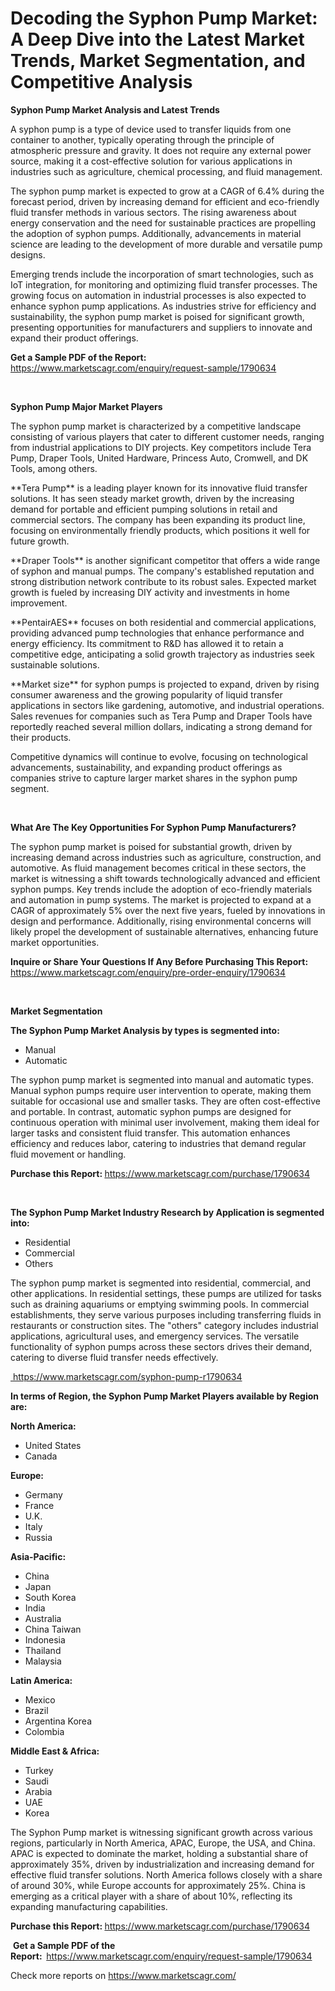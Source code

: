 <p><h1>Decoding the Syphon Pump Market: A Deep Dive into the Latest Market Trends, Market Segmentation, and Competitive Analysis</h1></p><p><strong>Syphon Pump Market Analysis and Latest Trends</strong></p>
<p><p>A syphon pump is a type of device used to transfer liquids from one container to another, typically operating through the principle of atmospheric pressure and gravity. It does not require any external power source, making it a cost-effective solution for various applications in industries such as agriculture, chemical processing, and fluid management.</p><p>The syphon pump market is expected to grow at a CAGR of 6.4% during the forecast period, driven by increasing demand for efficient and eco-friendly fluid transfer methods in various sectors. The rising awareness about energy conservation and the need for sustainable practices are propelling the adoption of syphon pumps. Additionally, advancements in material science are leading to the development of more durable and versatile pump designs.</p><p>Emerging trends include the incorporation of smart technologies, such as IoT integration, for monitoring and optimizing fluid transfer processes. The growing focus on automation in industrial processes is also expected to enhance syphon pump applications. As industries strive for efficiency and sustainability, the syphon pump market is poised for significant growth, presenting opportunities for manufacturers and suppliers to innovate and expand their product offerings.</p></p>
<p><strong>Get a Sample PDF of the Report:&nbsp;</strong> <a href="https://www.marketscagr.com/enquiry/request-sample/1790634?utm_campaign=2941&utm_medium=2&utm_source=Github&utm_content=ia&utm_term=04042025&utm_id=syphon-pump">https://www.marketscagr.com/enquiry/request-sample/1790634</a></p>
<p>&nbsp;</p>
<p><strong>Syphon Pump Major Market Players</strong></p>
<p><p>The syphon pump market is characterized by a competitive landscape consisting of various players that cater to different customer needs, ranging from industrial applications to DIY projects. Key competitors include Tera Pump, Draper Tools, United Hardware, Princess Auto, Cromwell, and DK Tools, among others.</p><p>**Tera Pump** is a leading player known for its innovative fluid transfer solutions. It has seen steady market growth, driven by the increasing demand for portable and efficient pumping solutions in retail and commercial sectors. The company has been expanding its product line, focusing on environmentally friendly products, which positions it well for future growth.</p><p>**Draper Tools** is another significant competitor that offers a wide range of syphon and manual pumps. The company's established reputation and strong distribution network contribute to its robust sales. Expected market growth is fueled by increasing DIY activity and investments in home improvement.</p><p>**PentairAES** focuses on both residential and commercial applications, providing advanced pump technologies that enhance performance and energy efficiency. Its commitment to R&D has allowed it to retain a competitive edge, anticipating a solid growth trajectory as industries seek sustainable solutions.</p><p>**Market size** for syphon pumps is projected to expand, driven by rising consumer awareness and the growing popularity of liquid transfer applications in sectors like gardening, automotive, and industrial operations. Sales revenues for companies such as Tera Pump and Draper Tools have reportedly reached several million dollars, indicating a strong demand for their products.</p><p>Competitive dynamics will continue to evolve, focusing on technological advancements, sustainability, and expanding product offerings as companies strive to capture larger market shares in the syphon pump segment.</p></p>
<p>&nbsp;</p>
<p><strong>What Are The Key Opportunities For Syphon Pump Manufacturers?</strong></p>
<p><p>The syphon pump market is poised for substantial growth, driven by increasing demand across industries such as agriculture, construction, and automotive. As fluid management becomes critical in these sectors, the market is witnessing a shift towards technologically advanced and efficient syphon pumps. Key trends include the adoption of eco-friendly materials and automation in pump systems. The market is projected to expand at a CAGR of approximately 5% over the next five years, fueled by innovations in design and performance. Additionally, rising environmental concerns will likely propel the development of sustainable alternatives, enhancing future market opportunities.</p></p>
<p><strong>Inquire or Share Your Questions If Any Before Purchasing This Report:</strong> <a href="https://www.marketscagr.com/enquiry/pre-order-enquiry/1790634?utm_campaign=2941&utm_medium=2&utm_source=Github&utm_content=ia&utm_term=04042025&utm_id=syphon-pump">https://www.marketscagr.com/enquiry/pre-order-enquiry/1790634</a></p>
<p>&nbsp;</p>
<p><strong>Market Segmentation</strong></p>
<p><strong>The Syphon Pump Market Analysis by types is segmented into:</strong></p>
<p><ul><li>Manual</li><li>Automatic</li></ul></p>
<p><p>The syphon pump market is segmented into manual and automatic types. Manual syphon pumps require user intervention to operate, making them suitable for occasional use and smaller tasks. They are often cost-effective and portable. In contrast, automatic syphon pumps are designed for continuous operation with minimal user involvement, making them ideal for larger tasks and consistent fluid transfer. This automation enhances efficiency and reduces labor, catering to industries that demand regular fluid movement or handling.</p></p>
<p><strong>Purchase this Report:&nbsp;</strong><a href="https://www.marketscagr.com/purchase/1790634?utm_campaign=2941&utm_medium=2&utm_source=Github&utm_content=ia&utm_term=04042025&utm_id=syphon-pump">https://www.marketscagr.com/purchase/1790634</a></p>
<p>&nbsp;</p>
<p><strong>The Syphon Pump Market Industry Research by Application is segmented into:</strong></p>
<p><ul><li>Residential</li><li>Commercial</li><li>Others</li></ul></p>
<p><p>The syphon pump market is segmented into residential, commercial, and other applications. In residential settings, these pumps are utilized for tasks such as draining aquariums or emptying swimming pools. In commercial establishments, they serve various purposes including transferring fluids in restaurants or construction sites. The "others" category includes industrial applications, agricultural uses, and emergency services. The versatile functionality of syphon pumps across these sectors drives their demand, catering to diverse fluid transfer needs effectively.</p></p>
<p><a href="https://www.marketscagr.com/syphon-pump-r1790634?utm_campaign=2941&utm_medium=2&utm_source=Github&utm_content=ia&utm_term=04042025&utm_id=syphon-pump">&nbsp;https://www.marketscagr.com/syphon-pump-r1790634</a></p>
<p><strong>In terms of Region, the Syphon Pump Market Players available by Region are:</strong></p>
<p>
    <p> <strong> North America: </strong>
        <ul>
            <li>United States</li>
            <li>Canada</li>
        </ul>
        </p> 
    <p> <strong> Europe: </strong>
        <ul>
            <li>Germany</li>
            <li>France</li>
            <li>U.K.</li>
            <li>Italy</li>
            <li>Russia</li>
        </ul>
        </p> 
    <p> <strong> Asia-Pacific: </strong>
        <ul>
            <li>China</li>
            <li>Japan</li>
            <li>South Korea</li>
            <li>India</li>
            <li>Australia</li>
            <li>China Taiwan</li>
            <li>Indonesia</li>
            <li>Thailand</li>
            <li>Malaysia</li>
        </ul>
        </p> 
    <p> <strong> Latin America: </strong>
        <ul>
            <li>Mexico</li>
            <li>Brazil</li>
            <li>Argentina Korea</li>
            <li>Colombia</li>
        </ul>
        </p> 
    <p> <strong> Middle East & Africa: </strong>
        <ul>
            <li>Turkey</li>
            <li>Saudi</li>
            <li>Arabia</li>
            <li>UAE</li>
            <li>Korea</li>
        </ul>
    </p>
    </p>
<p><p>The Syphon Pump market is witnessing significant growth across various regions, particularly in North America, APAC, Europe, the USA, and China. APAC is expected to dominate the market, holding a substantial share of approximately 35%, driven by industrialization and increasing demand for effective fluid transfer solutions. North America follows closely with a share of around 30%, while Europe accounts for approximately 25%. China is emerging as a critical player with a share of about 10%, reflecting its expanding manufacturing capabilities.</p></p>
<p><strong>Purchase this Report: </strong><a href="https://www.marketscagr.com/purchase/1790634?utm_campaign=2941&utm_medium=2&utm_source=Github&utm_content=ia&utm_term=04042025&utm_id=syphon-pump">https://www.marketscagr.com/purchase/1790634</a></p>
<p>&nbsp;<strong>Get a Sample PDF of the Report:&nbsp;&nbsp;</strong><a href="https://www.marketscagr.com/enquiry/request-sample/1790634?utm_campaign=2941&utm_medium=2&utm_source=Github&utm_content=ia&utm_term=04042025&utm_id=syphon-pump">https://www.marketscagr.com/enquiry/request-sample/1790634</a></p>
<p><strong></strong></p>
<p>Check more reports on <a href="https://www.marketscagr.com/?utm_campaign=2941&utm_medium=2&utm_source=Github&utm_content=ia&utm_term=04042025&utm_id=syphon-pump">https://www.marketscagr.com/</a></p>